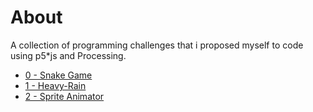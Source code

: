 # About
A collection of programming challenges that i proposed myself to code using p5*js and Processing.
* [0 - Snake Game](https://github.com/augustobrit/Coding-Challenges/tree/master/Snake-Game)
* [1 - Heavy-Rain](https://github.com/augustobrit/Coding-Challenges/tree/master/Heavy-Rain)
* [2 - Sprite Animator](https://github.com/augustobrit/Coding-Challenges/tree/master/Sprite-Animator)
